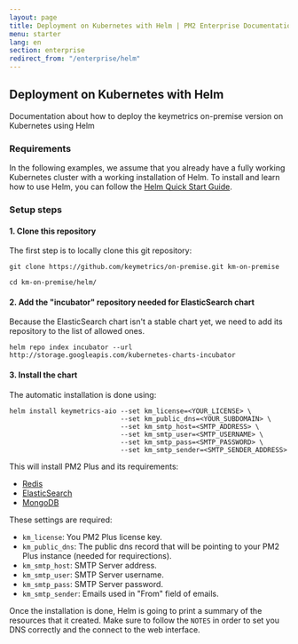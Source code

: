 ```yaml
---
layout: page
title: Deployment on Kubernetes with Helm | PM2 Enterprise Documentation
menu: starter
lang: en
section: enterprise
redirect_from: "/enterprise/helm"
---
```


## Deployment on Kubernetes with Helm

Documentation about how to deploy the keymetrics on-premise version on Kubernetes using Helm

### Requirements

In the following examples, we assume that you already have a fully working Kubernetes cluster with a working installation of Helm.
To install and learn how to use Helm, you can follow the [Helm Quick Start Guide](https://docs.helm.sh/using_helm/#quickstart).

### Setup steps

#### 1. Clone this repository

The first step is to locally clone this git repository:

`git clone https://github.com/keymetrics/on-premise.git km-on-premise`

`cd km-on-premise/helm/`

#### 2. Add the "incubator" repository needed for ElasticSearch chart

Because the ElasticSearch chart isn't a stable chart yet, we need to add its repository to the list of allowed ones.

`helm repo index incubator --url http://storage.googleapis.com/kubernetes-charts-incubator`

#### 3. Install the chart

The automatic installation is done using:

```
helm install keymetrics-aio --set km_license=<YOUR_LICENSE> \
                            --set km_public_dns=<YOUR_SUBDOMAIN> \
                            --set km_smtp_host=<SMTP_ADDRESS> \
                            --set km_smtp_user=<SMTP_USERNAME> \
                            --set km_smtp_pass=<SMTP_PASSWORD> \
                            --set km_smtp_sender=<SMTP_SENDER_ADDRESS>
```

This will install PM2 Plus and its requirements: 
 - [Redis](https://github.com/kubernetes/charts/tree/master/stable/redis
)
 - [ElasticSearch](https://github.com/kubernetes/charts/tree/master/incubator/elasticsearch)
 - [MongoDB](https://github.com/kubernetes/charts/tree/master/stable/mongodb)

These settings are required:

- `km_license`: You PM2 Plus license key.
- `km_public_dns`: The public dns record that will be pointing to your PM2 Plus instance (needed for requirections).
- `km_smtp_host`: SMTP Server address.
- `km_smtp_user`: SMTP Server username.
- `km_smtp_pass`: SMTP Server password.
- `km_smtp_sender`: Emails used in "From" field of emails.

Once the installation is done, Helm is going to print a summary of the resources that it created. Make sure to follow the `NOTES` in order to set you DNS correctly and the connect to the web interface.